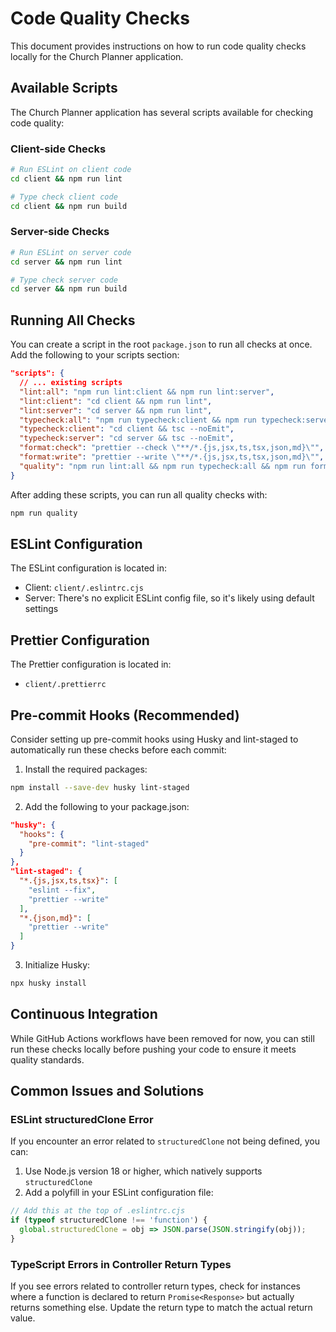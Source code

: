 # Code Quality Checks

This document provides instructions on how to run code quality checks locally for the Church Planner application.

## Available Scripts

The Church Planner application has several scripts available for checking code quality:

### Client-side Checks

```bash
# Run ESLint on client code
cd client && npm run lint

# Type check client code
cd client && npm run build
```

### Server-side Checks

```bash
# Run ESLint on server code
cd server && npm run lint

# Type check server code
cd server && npm run build
```

## Running All Checks

You can create a script in the root `package.json` to run all checks at once. Add the following to your scripts section:

```json
"scripts": {
  // ... existing scripts
  "lint:all": "npm run lint:client && npm run lint:server",
  "lint:client": "cd client && npm run lint",
  "lint:server": "cd server && npm run lint",
  "typecheck:all": "npm run typecheck:client && npm run typecheck:server",
  "typecheck:client": "cd client && tsc --noEmit",
  "typecheck:server": "cd server && tsc --noEmit",
  "format:check": "prettier --check \"**/*.{js,jsx,ts,tsx,json,md}\"",
  "format:write": "prettier --write \"**/*.{js,jsx,ts,tsx,json,md}\"",
  "quality": "npm run lint:all && npm run typecheck:all && npm run format:check"
}
```

After adding these scripts, you can run all quality checks with:

```bash
npm run quality
```

## ESLint Configuration

The ESLint configuration is located in:
- Client: `client/.eslintrc.cjs`
- Server: There's no explicit ESLint config file, so it's likely using default settings

## Prettier Configuration

The Prettier configuration is located in:
- `client/.prettierrc`

## Pre-commit Hooks (Recommended)

Consider setting up pre-commit hooks using Husky and lint-staged to automatically run these checks before each commit:

1. Install the required packages:

```bash
npm install --save-dev husky lint-staged
```

2. Add the following to your package.json:

```json
"husky": {
  "hooks": {
    "pre-commit": "lint-staged"
  }
},
"lint-staged": {
  "*.{js,jsx,ts,tsx}": [
    "eslint --fix",
    "prettier --write"
  ],
  "*.{json,md}": [
    "prettier --write"
  ]
}
```

3. Initialize Husky:

```bash
npx husky install
```

## Continuous Integration

While GitHub Actions workflows have been removed for now, you can still run these checks locally before pushing your code to ensure it meets quality standards.

## Common Issues and Solutions

### ESLint structuredClone Error

If you encounter an error related to `structuredClone` not being defined, you can:

1. Use Node.js version 18 or higher, which natively supports `structuredClone`
2. Add a polyfill in your ESLint configuration file:

```javascript
// Add this at the top of .eslintrc.cjs
if (typeof structuredClone !== 'function') {
  global.structuredClone = obj => JSON.parse(JSON.stringify(obj));
}
```

### TypeScript Errors in Controller Return Types

If you see errors related to controller return types, check for instances where a function is declared to return `Promise<Response>` but actually returns something else. Update the return type to match the actual return value. 